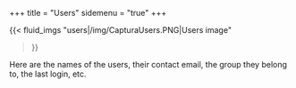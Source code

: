 +++
title = "Users"
sidemenu = "true"
+++

{{< fluid_imgs
  "users|/img/CapturaUsers.PNG|Users image"
>}}

Here are the names of the users, their contact email, the group they belong to, the last login, etc.